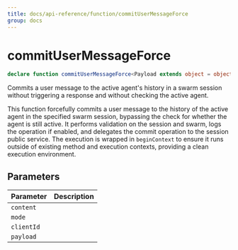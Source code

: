 ```yaml
---
title: docs/api-reference/function/commitUserMessageForce
group: docs
---
```


# commitUserMessageForce

```ts
declare function commitUserMessageForce<Payload extends object = object>(content: string, mode: ExecutionMode, clientId: string, payload?: Payload): Promise<void>;
```

Commits a user message to the active agent's history in a swarm session without triggering a response and without checking the active agent.

This function forcefully commits a user message to the history of the active agent in the specified swarm session, bypassing the check for whether the agent is still active.
It performs validation on the session and swarm, logs the operation if enabled, and delegates the commit operation to the session public service.
The execution is wrapped in `beginContext` to ensure it runs outside of existing method and execution contexts, providing a clean execution environment.

## Parameters

| Parameter | Description |
|-----------|-------------|
| `content` | |
| `mode` | |
| `clientId` | |
| `payload` | |
